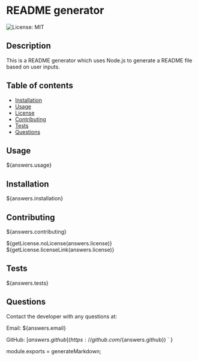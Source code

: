 # README generator

![License: MIT](https://img.shields.io/badge/License-MIT-yellow.svg)

## Description
This is a README generator which uses Node.js to generate a README file based on user inputs.

## Table of contents
- [Installation](#installation)
- [Usage](#usage)
- [License](#license)
- [Contributing](#contributing)
- [Tests](#tests)
- [Questions](#questions)

## Usage
${answers.usage}

## Installation
${answers.installation}

## Contributing
${answers.contributing}

${getLicense.noLicense(answers.license)}
${getLicense.licenseLink(answers.license)}

## Tests
${answers.tests}

## Questions
Contact the developer with any questions at:

Email: ${answers.email}

GitHub: [${answers.github}](https://github.com/${answers.github})
`
}

module.exports = generateMarkdown;
